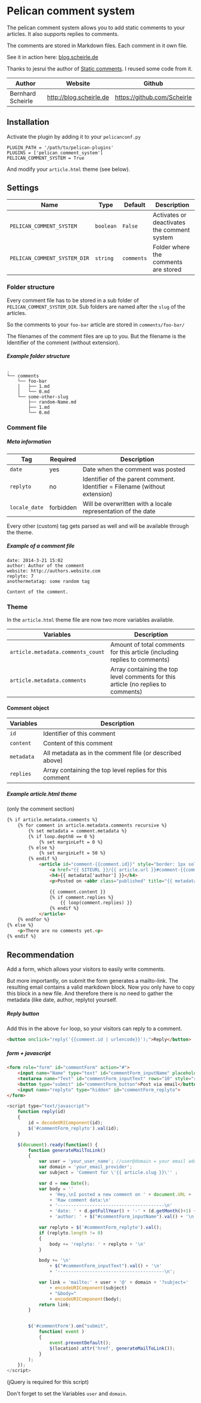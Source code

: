 # Pelican comment system
The pelican comment system allows you to add static comments to your articles. It also supports replies to comments.

The comments are stored in Markdown files. Each comment in it own file.

See it in action here: [blog.scheirle.de](http://blog.scheirle.de/posts/2014/March/29/static-comments-via-email/)

Thanks to jesrui the author of [Static comments](https://github.com/getpelican/pelican-plugins/tree/master/static_comments). I reused some code from it.

Author             | Website                   | Github
-------------------|---------------------------|------------------------------
Bernhard Scheirle  | <http://blog.scheirle.de> | <https://github.com/Scheirle>

## Installation
Activate the plugin by adding it to your `pelicanconf.py`

	PLUGIN_PATH = '/path/to/pelican-plugins'
	PLUGINS = ['pelican_comment_system']
	PELICAN_COMMENT_SYSTEM = True

And modify your `article.html` theme (see below).

## Settings
Name                         | Type      | Default    | Description
-----------------------------|-----------|------------|-------
`PELICAN_COMMENT_SYSTEM`     | `boolean` | `False`    | Activates or deactivates the comment system
`PELICAN_COMMENT_SYSTEM_DIR` | `string`  | `comments` | Folder where the comments are stored


### Folder structure
Every comment file has to be stored in a sub folder of `PELICAN_COMMENT_SYSTEM_DIR`.
Sub folders are named after the `slug` of the articles.

So the comments to your `foo-bar` article are stored in `comments/foo-bar/`

The filenames of the comment files are up to you. But the filename is the Identifier of the comment (without extension).

##### Example folder structure

	.
	└── comments
		└── foo-bar
		│   ├── 1.md
		│   └── 0.md
		└── some-other-slug
			├── random-Name.md
			├── 1.md
			└── 0.md


### Comment file
##### Meta information
Tag           | Required  | Description
--------------|-----------|----------------
`date`        | yes       | Date when the comment was posted
`replyto`     | no        | Identifier of the parent comment. Identifier = Filename (without extension)
`locale_date` | forbidden | Will be overwritten with a locale representation of the date

Every other (custom) tag gets parsed as well and will be available through the theme.


##### Example of a comment file

	date: 2014-3-21 15:02
	author: Author of the comment
	website: http://authors.website.com
	replyto: 7
	anothermetatag: some random tag

	Content of the comment.

### Theme
In the `article.html` theme file are now two more variables available.

Variables                         | Description
----------------------------------|--------------------------
`article.metadata.comments_count` | Amount of total comments for this article (including replies to comments)
`article.metadata.comments`       | Array containing the top level comments for this article (no replies to comments)

#### Comment object
Variables  | Description
-----------|--------------------------
`id`       | Identifier of this comment
`content`  | Content of this comment
`metadata` | All metadata as in the comment file (or described above)
`replies`  | Array containing the top level replies for this comment

##### Example article.html theme
(only the comment section)

```html
{% if article.metadata.comments %}
	{% for comment in article.metadata.comments recursive %}
		{% set metadata = comment.metadata %}
		{% if loop.depth0 == 0 %}
			{% set marginLeft = 0 %}
		{% else %}
			{% set marginLeft = 50 %}
		{% endif %}
			<article id="comment-{{comment.id}}" style="border: 1px solid #DDDDDD; padding: 5px 0px 0px 5px; margin: 0px -1px 5px {{marginLeft}}px;">
				<a href="{{ SITEURL }}/{{ article.url }}#comment-{{comment.id}}" rel="bookmark" title="Permalink to this comment">Permalink</a>
				<h4>{{ metadata['author'] }}</h4>
				<p>Posted on <abbr class="published" title="{{ metadata['date'].isoformat() }}">{{ metadata['locale_date'] }}</abbr></p>

				{{ comment.content }}
				{% if comment.replies %}
					{{ loop(comment.replies) }}
				{% endif %}
			</article>
	{% endfor %}
{% else %}
	<p>There are no comments yet.<p>
{% endif %}
```
## Recommendation
Add a form, which allows your visitors to easily write comments.

But more importantly, on submit the form generates a mailto-link.
The resulting email contains a valid markdown block. Now you only have to copy this block in a new file. And therefore there is no need to gather the metadata (like date, author, replyto) yourself.

##### Reply button
Add this in the above `for` loop, so your visitors can reply to a comment.

```html
<button onclick="reply('{{comment.id | urlencode}}');">Reply</button>
```

##### form + javascript

```html
<form role="form" id="commentForm" action="#">
	<input name="Name" type="text" id="commentForm_inputName" placeholder="Enter your name or synonym">
	<textarea name="Text" id="commentForm_inputText" rows="10" style="resize:vertical;" placeholder="Your comment"></textarea>
	<button type="submit" id="commentForm_button">Post via email</button>
	<input name="replyto" type="hidden" id="commentForm_replyto">
</form>
```

```javascript
<script type="text/javascript">
	function reply(id)
	{
		id = decodeURIComponent(id);
		$('#commentForm_replyto').val(id);
	}

	$(document).ready(function() {
		function generateMailToLink()
		{
			var user = 'your_user_name'; //user@domain = your email address
			var domain = 'your_email_provider';
			var subject = 'Comment for \'{{ article.slug }}\'' ;

			var d = new Date();
			var body = ''
				+ 'Hey,\nI posted a new comment on ' + document.URL + '\n\nGreetings ' + $("#commentForm_inputName").val() + '\n\n\n'
				+ 'Raw comment data:\n'
				+ '----------------------------------------\n'
				+ 'date: ' + d.getFullYear() + '-' + (d.getMonth()+1) + '-' + d.getDate() + ' ' + d.getHours() + ':' + d.getMinutes() + '\n'
				+ 'author: ' + $("#commentForm_inputName").val() + '\n';

			var replyto = $('#commentForm_replyto').val();
			if (replyto.length != 0)
			{
				body += 'replyto: ' + replyto + '\n'
			}

			body += '\n'
				+ $("#commentForm_inputText").val() + '\n'
				+ '----------------------------------------\n';

			var link = 'mailto:' + user + '@' + domain + '?subject='
				+ encodeURIComponent(subject)
				+ "&body="
				+ encodeURIComponent(body);
			return link;
		}


		$('#commentForm').on("submit",
			function( event )
			{
				event.preventDefault();
				$(location).attr('href', generateMailToLink());
			}
		);
	});
</script>
```
(jQuery is required for this script)

Don't forget to set the Variables `user` and `domain`.
